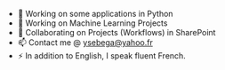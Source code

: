 
- 🔭 Working on some applications in Python
- 🌱 Working on Machine Learning Projects
- 👯 Collaborating on Projects (Workflows) in SharePoint
- 📫 Contact me @ ysebega@yahoo.fr
- ⚡ In addition to English, I speak fluent French.

